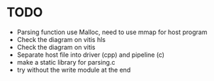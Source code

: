 # TODO

* Parsing function use Malloc, need to use mmap for host program
* Check the diagram on vitis hls
* Check the diagram on vitis
* Separate host file into driver (cpp) and pipeline (c)
* make a static library for parsing.c
* try without the write module at the end
